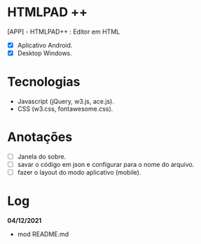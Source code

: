 # HTMLPAD ++
[APP] - HTMLPAD++ : Editor em HTML<br>

- [x] Aplicativo Android.
- [x] Desktop Windows.
# Tecnologias
* Javascript (jQuery, w3.js, ace.js).
* CSS (w3.css, fontawesome.css).
# Anotações
- [ ] Janela do sobre.
- [ ] savar o código em json e configurar para o nome do arquivo.
- [ ] fazer o layout do modo aplicativo (mobile).
# Log

**04/12/2021**<br>
* mod README.md